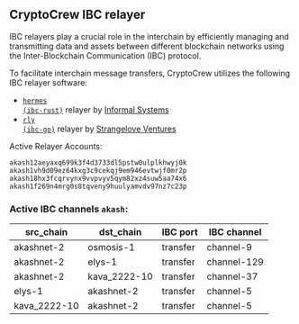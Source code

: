 ## CryptoCrew IBC relayer
IBC relayers play a crucial role in the interchain by efficiently managing and transmitting data and assets between different blockchain networks using the Inter-Blockchain Communication (IBC) protocol.

To facilitate interchain message transfers, CryptoCrew utilizes the following IBC relayer software: 
- <a href="https://github.com/informalsystems/hermes"><code>hermes (ibc-rust)</code></a> relayer by [Informal Systems](https://github.com/informalsystems)
- <a href="https://github.com/cosmos/relayer"><code>rly (ibc-go)</code></a> relayer by [Strangelove Ventures](https://github.com/strangelove-ventures)

Active Relayer Accounts:
```
akash12aeyaxq699k3f4d3733dl5pstw0ulplkhwyj0k
akash1vh9d09ez64kxg3c9cekqj9em946evtwjf0mr2p
akash18hx3fcqrvynx9vvpvyv5qym82xz4suw5aa74x6
akash1f269n4mrg0s8tqveny9huulyamvdv97nz7c23p
```

### Active IBC channels `akash`:
| src_chain | dst_chain | IBC port | IBC channel |
| --------------- | --------------- | ------------ | ------------------- |
| akashnet-2 | osmosis-1 | transfer | channel-9 |
| akashnet-2 | elys-1 | transfer | channel-129 |
| akashnet-2 | kava_2222-10 | transfer | channel-37 |
| elys-1 | akashnet-2 | transfer | channel-5 |
| kava_2222-10 | akashnet-2 | transfer | channel-5 |